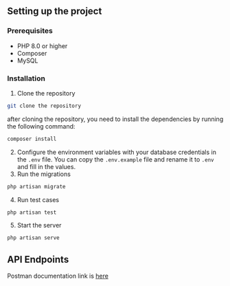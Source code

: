 ## Setting up the project

### Prerequisites
- PHP 8.0 or higher
- Composer
- MySQL

### Installation
1. Clone the repository
```bash
git clone the repository
```

after cloning the repository, you need to install the dependencies by running the following command:
```bash
composer install
```

2. Configure the environment variables with your database credentials in the `.env` file. You can copy the `.env.example` file and rename it to `.env` and fill in the values.
3. Run the migrations
```bash
php artisan migrate
```

4. Run test cases
```bash
php artisan test
```
5. Start the server
```bash
php artisan serve
```

## API Endpoints
  Postman documentation link is [here](https://documenter.getpostman.com/view/24437385/2sA3QtfXC2)



